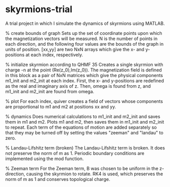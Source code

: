 # skyrmions-trial
A trial project in which I simulate the dynamics of skyrmions using MATLAB.



% create bounds of graph
Sets up the set of coordinate points upon which the magnetization vectors will be measured.
N is the number of points in each direction, and the following four values are the bounds of the graph in units of position.
[xx,yy] are two NxN arrays which give the x- and y-positions at each index, respectively.

% initialize skyrmion according to QHMF 35
Creates a single skyrmion with charge -n at the point (Re(z_0),Im(z_0)).
The magnetization field is defined in this block as a pair of NxN matrices which give the physical components m1_init and m2_init at each index.
First, the x- and y-positions are redefined as the real and imaginary axis of z. Then, omega is found from z, and m1_init and m2_init are found from omega.

% plot
For each index, quiver creates a field of vectors whose components are proportional to m1 and m2 at positions xx and yy.

% dynamics
Does numerical calculations to m1_init and m2_init and saves them in m1 and m2. Plots m1 and m2, then saves them in m1_init and m2_init to repeat.
Each term of the equations of motion are added separately so that they may be turned off by setting the values "zeeman" and "landau" to zero.

% Landau-Lifshitz term (broken)
The Landau-Lifshitz term is broken. It does not preserve the norm of m as 1. Periodic boundary conditions are implemented using the mod function.

% Zeeman term
For the Zeeman term, B was chosen to be uniform in the z-direction, causing the skyrmion to rotate.
RK4 is used, which preserves the norm of m as 1 and conserves topological charge.





